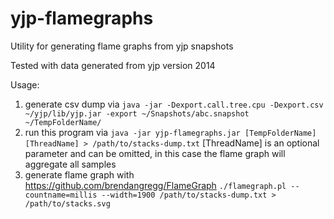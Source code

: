 # yjp-flamegraphs

  Utility for generating flame graphs from yjp snapshots
  
  Tested with data generated from yjp version 2014

  Usage:
  1. generate csv dump via `java -jar -Dexport.call.tree.cpu -Dexport.csv ~/yjp/lib/yjp.jar -export ~/Snapshots/abc.snapshot ~/TempFolderName/`
  2. run this program via `java -jar yjp-flamegraphs.jar [TempFolderName] [ThreadName] > /path/to/stacks-dump.txt`
     [ThreadName] is an optional parameter and can be omitted, in this case the flame graph will aggregate all samples
  3. generate flame graph with https://github.com/brendangregg/FlameGraph
     `./flamegraph.pl --countname=millis --width=1900 /path/to/stacks-dump.txt > /path/to/stacks.svg`
